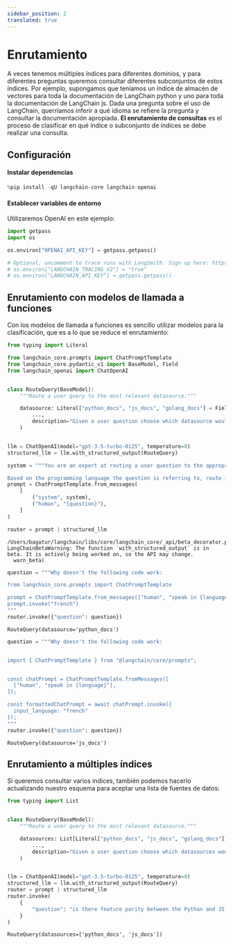 ```yaml
---
sidebar_position: 2
translated: true
---
```


# Enrutamiento

A veces tenemos múltiples índices para diferentes dominios, y para diferentes preguntas queremos consultar diferentes subconjuntos de estos índices. Por ejemplo, supongamos que teníamos un índice de almacén de vectores para toda la documentación de LangChain python y uno para toda la documentación de LangChain js. Dada una pregunta sobre el uso de LangChain, querríamos inferir a qué idioma se refiere la pregunta y consultar la documentación apropiada. **El enrutamiento de consultas** es el proceso de clasificar en qué índice o subconjunto de índices se debe realizar una consulta.

## Configuración

#### Instalar dependencias

```python
%pip install -qU langchain-core langchain-openai
```

#### Establecer variables de entorno

Utilizaremos OpenAI en este ejemplo:

```python
import getpass
import os

os.environ["OPENAI_API_KEY"] = getpass.getpass()

# Optional, uncomment to trace runs with LangSmith. Sign up here: https://smith.langchain.com.
# os.environ["LANGCHAIN_TRACING_V2"] = "true"
# os.environ["LANGCHAIN_API_KEY"] = getpass.getpass()
```

## Enrutamiento con modelos de llamada a funciones

Con los modelos de llamada a funciones es sencillo utilizar modelos para la clasificación, que es a lo que se reduce el enrutamiento:

```python
from typing import Literal

from langchain_core.prompts import ChatPromptTemplate
from langchain_core.pydantic_v1 import BaseModel, Field
from langchain_openai import ChatOpenAI


class RouteQuery(BaseModel):
    """Route a user query to the most relevant datasource."""

    datasource: Literal["python_docs", "js_docs", "golang_docs"] = Field(
        ...,
        description="Given a user question choose which datasource would be most relevant for answering their question",
    )


llm = ChatOpenAI(model="gpt-3.5-turbo-0125", temperature=0)
structured_llm = llm.with_structured_output(RouteQuery)

system = """You are an expert at routing a user question to the appropriate data source.

Based on the programming language the question is referring to, route it to the relevant data source."""
prompt = ChatPromptTemplate.from_messages(
    [
        ("system", system),
        ("human", "{question}"),
    ]
)

router = prompt | structured_llm
```

```output
/Users/bagatur/langchain/libs/core/langchain_core/_api/beta_decorator.py:86: LangChainBetaWarning: The function `with_structured_output` is in beta. It is actively being worked on, so the API may change.
  warn_beta(
```

```python
question = """Why doesn't the following code work:

from langchain_core.prompts import ChatPromptTemplate

prompt = ChatPromptTemplate.from_messages(["human", "speak in {language}"])
prompt.invoke("french")
"""
router.invoke({"question": question})
```

```output
RouteQuery(datasource='python_docs')
```

```python
question = """Why doesn't the following code work:


import { ChatPromptTemplate } from "@langchain/core/prompts";


const chatPrompt = ChatPromptTemplate.fromMessages([
  ["human", "speak in {language}"],
]);

const formattedChatPrompt = await chatPrompt.invoke({
  input_language: "french"
});
"""
router.invoke({"question": question})
```

```output
RouteQuery(datasource='js_docs')
```

## Enrutamiento a múltiples índices

Si queremos consultar varios índices, también podemos hacerlo actualizando nuestro esquema para aceptar una lista de fuentes de datos:

```python
from typing import List


class RouteQuery(BaseModel):
    """Route a user query to the most relevant datasource."""

    datasources: List[Literal["python_docs", "js_docs", "golang_docs"]] = Field(
        ...,
        description="Given a user question choose which datasources would be most relevant for answering their question",
    )


llm = ChatOpenAI(model="gpt-3.5-turbo-0125", temperature=0)
structured_llm = llm.with_structured_output(RouteQuery)
router = prompt | structured_llm
router.invoke(
    {
        "question": "is there feature parity between the Python and JS implementations of OpenAI chat models"
    }
)
```

```output
RouteQuery(datasources=['python_docs', 'js_docs'])
```
